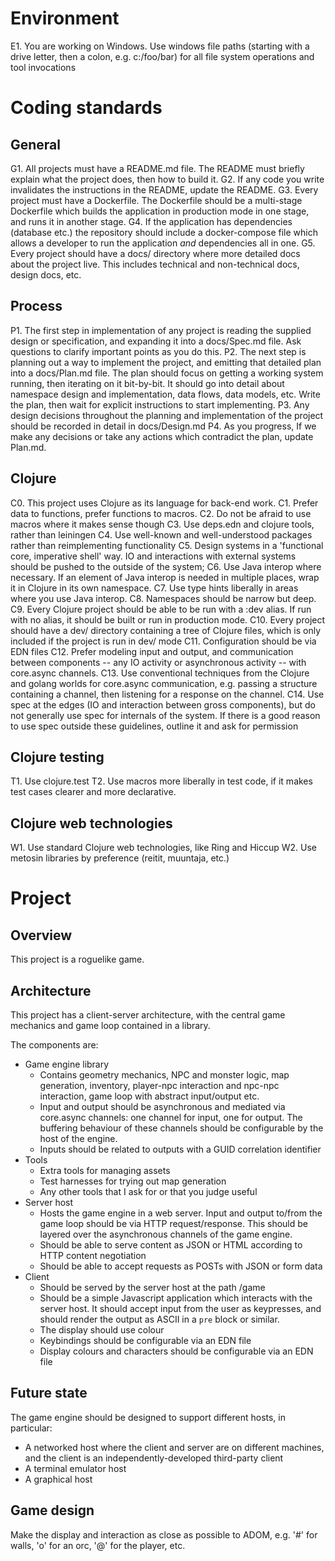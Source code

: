 # Environment

E1. You are working on Windows. Use windows file paths (starting with a drive letter, then a colon, e.g. c:/foo/bar) for all file system operations and tool invocations

# Coding standards

## General

G1. All projects must have a README.md file. The README must briefly explain what the project does, then how to build it. 
G2. If any code you write invalidates the instructions in the README, update the README.
G3. Every project must have a Dockerfile. The Dockerfile should be a multi-stage Dockerfile which builds the application in production mode in one stage, and runs it in another stage.
G4. If the application has dependencies (database etc.) the repository should include a docker-compose file which allows a developer to run the application _and_ dependencies all in one.
G5. Every project should have a docs/ directory where more detailed docs about the project live. This includes technical and non-technical docs, design docs, etc.

## Process

P1. The first step in implementation of any project is reading the supplied design or specification, and expanding it into a docs/Spec.md file. Ask questions to clarify important points as you do this.
P2. The next step is planning out a way to implement the project, and emitting that detailed plan into a docs/Plan.md file. The plan should focus on getting a working system running, then iterating on it bit-by-bit. It should go into detail about namespace design and implementation, data flows, data models, etc. Write the plan, then wait for explicit instructions to start implementing.
P3. Any design decisions throughout the planning and implementation of the project should be recorded in detail in docs/Design.md
P4. As you progress, If we make any decisions or take any actions which contradict the plan, update Plan.md.

## Clojure

C0. This project uses Clojure as its language for back-end work.
C1. Prefer data to functions, prefer functions to macros.
C2. Do not be afraid to use macros where it makes sense though
C3. Use deps.edn and clojure tools, rather than leiningen
C4. Use well-known and well-understood packages rather than reimplementing functionality 
C5. Design systems in a 'functional core, imperative shell' way. IO and interactions with external systems should be pushed to the outside of the system; 
C6. Use Java interop where necessary. If an element of Java interop is needed in multiple places, wrap it in Clojure in its own namespace.
C7. Use type hints liberally in areas where you use Java interop. 
C8. Namespaces should be narrow but deep.
C9. Every Clojure project should be able to be run with a :dev alias. If run with no alias, it should be built or run in production mode.
C10. Every project should have a dev/ directory containing a tree of Clojure files, which is only included if the project is run in dev/ mode
C11. Configuration should be via EDN files
C12. Prefer modeling input and output, and communication between components -- any IO activity or asynchronous activity -- with core.async channels.
C13. Use conventional techniques from the Clojure and golang worlds for core.async communication, e.g. passing a structure containing a channel, then listening for a response on the channel.
C14. Use spec at the edges (IO and interaction between gross components), but do not generally use spec for internals of the system. If there is a good reason to use spec outside these guidelines, outline it and ask for permission

## Clojure testing

T1. Use clojure.test
T2. Use macros more liberally in test code, if it makes test cases clearer and more declarative.


## Clojure web technologies

W1. Use standard Clojure web technologies, like Ring and Hiccup
W2. Use metosin libraries by preference (reitit, muuntaja, etc.)

# Project

## Overview

This project is a roguelike game.

## Architecture

This project has a client-server architecture, with the central game mechanics and game loop contained in a library.

The components are:

* Game engine library
    - Contains geometry mechanics, NPC and monster logic, map generation, inventory, player-npc interaction and npc-npc interaction, game loop with abstract input/output etc.
    - Input and output should be asynchronous and mediated via core.async channels: one channel for input, one for output. The buffering behaviour of these channels should be configurable by the host of the engine.
    - Inputs should be related to outputs with a GUID correlation identifier
* Tools
    - Extra tools for managing assets
    - Test harnesses for trying out map generation
    - Any other tools that I ask for or that you judge useful
* Server host
    - Hosts the game engine in a web server. Input and output to/from the game loop should be via HTTP request/response. This should be layered over the asynchronous channels of the game engine.
    - Should be able to serve content as JSON or HTML according to HTTP content negotiation
    - Should be able to accept requests as POSTs with JSON or form data
* Client
    - Should be served by the server host at the path /game
    - Should be a simple Javascript application which interacts with the server host. It should accept input from the user as keypresses, and should render the output as ASCII in a `pre` block or similar. 
    - The display should use colour
    - Keybindings should be configurable via an EDN file
    - Display colours and characters should be configurable via an EDN file

## Future state

The game engine should be designed to support different hosts, in particular:
* A networked host where the client and server are on different machines, and the client is an independently-developed third-party client
* A terminal emulator host
* A graphical host

## Game design

Make the display and interaction as close as possible to ADOM, e.g. '#' for walls, 'o' for an orc, '@' for the player, etc.